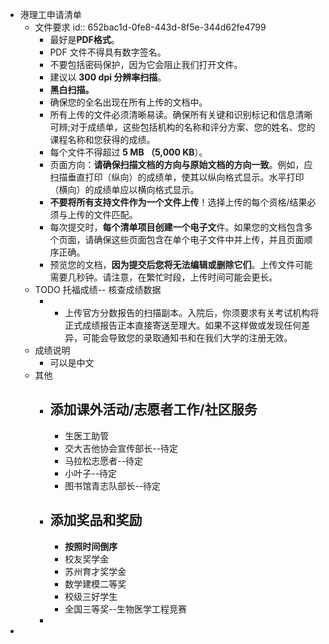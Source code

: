 - 港理工申请清单
	- 文件要求
	  id:: 652bac1d-0fe8-443d-8f5e-344d62fe4799
		- 最好是**PDF格式**。
		- PDF 文件不得具有数字签名。
		- 不要包括密码保护，因为它会阻止我们打开文件。
		- 建议以 **300 dpi 分辨率扫描**。
		- **黑白扫描。**
		- 确保您的全名出现在所有上传的文档中。
		- 所有上传的文件必须清晰易读。确保所有关键和识别标记和信息清晰可辨;对于成绩单，这些包括机构的名称和评分方案、您的姓名、您的课程名称和您获得的成绩。
		- 每个文件不得超过 **5 MB （5,000 KB**）。
		- 页面方向：**请确保扫描文档的方向与原始文档的方向一致**。例如，应扫描垂直打印（纵向）的成绩单，使其以纵向格式显示。水平打印（横向）的成绩单应以横向格式显示。
		- **不要将所有支持文件作为一个文件上传**！选择上传的每个资格/结果必须与上传的文件匹配。
		- 每次提交时，**每个清单项目创建一个电子文**件。如果您的文档包含多个页面，请确保这些页面包含在单个电子文件中并上传，并且页面顺序正确。
		- 预览您的文档，**因为提交后您将无法编辑或删除它们**。上传文件可能需要几秒钟。请注意，在繁忙时段，上传时间可能会更长。
	- TODO 托福成绩-- 核查成绩数据
		- - 上传官方分数报告的扫描副本。入院后，你须要求有关考试机构将正式成绩报告正本直接寄送至理大。如果不这样做或发现任何差异，可能会导致您的录取通知书和在我们大学的注册无效。
	- 成绩说明
		- 可以是中文
	- 其他
		- ## 添加课外活动/志愿者工作/社区服务
			- 生医工助管
			- 交大吉他协会宣传部长--待定
			- 马拉松志愿者--待定
			- 小叶子--待定
			- 图书馆青志队部长--待定
		- ## 添加奖品和奖励
			- **按照时间倒序**
			- 校友奖学金
			- 苏州育才奖学金
			- 数学建模二等奖
			- 校级三好学生
			- 全国三等奖--生物医学工程竞赛
		-
-